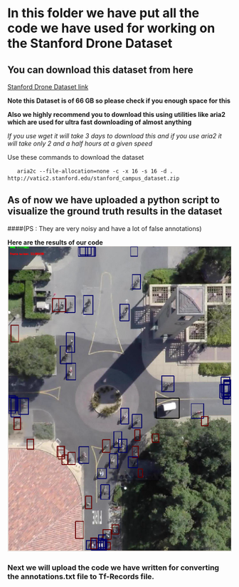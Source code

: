 # In this folder we have put all the code we have used for working on the Stanford Drone Dataset

## You can download this dataset from here

[Stanford Drone Dataset link](http://cvgl.stanford.edu/projects/uav_data/)

**Note this Dataset is of 66 GB so please check if you enough space for this**

**Also we highly recommend you to download this using utilities like aria2 which are used for ultra fast downloading of almost anything**

*If you use wget it will take 3 days to download this and if you use aria2 it will take only 2 and a half hours at a given speed*

Use these commands to download the dataset

```sudo apt-get install aria2
   aria2c --file-allocation=none -c -x 16 -s 16 -d . http://vatic2.stanford.edu/stanford_campus_dataset.zip
```

## As of now we have uploaded a python script to visualize the ground truth results in the dataset
####(PS : They are very noisy and have a lot of false annotations)

**Here are the results of our code**
![alt text](media/ground_truth_ouput.png)

### Next we will upload the code we have written for converting the annotations.txt file to Tf-Records file. 





